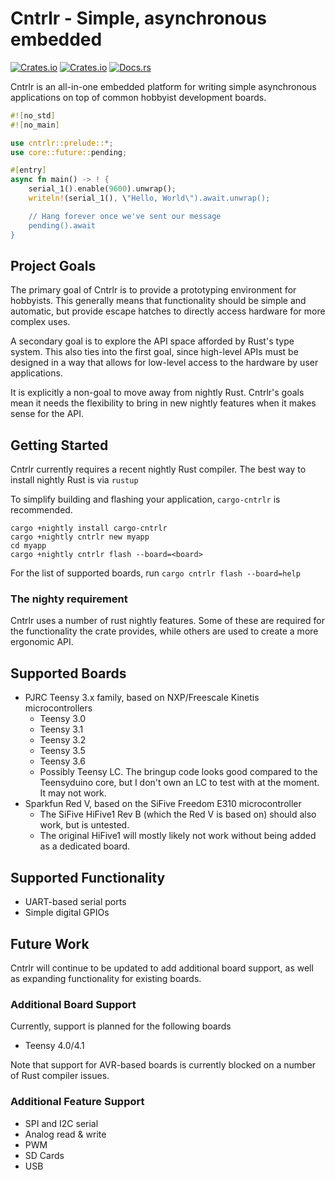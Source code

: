 # Cntrlr - Simple, asynchronous embedded

[![Crates.io](https://img.shields.io/crates/v/cntrlr)](https://crates.io/crates/cntrlr)
[![Crates.io](https://img.shields.io/crates/l/cntrlr)](https://github.com/branan/cntrlr/blob/main/COPYING)
[![Docs.rs](https://docs.rs/cntrlr/badge.svg)](https://docs.rs/cntrlr)

Cntrlr is an all-in-one embedded platform for writing simple
asynchronous applications on top of common hobbyist development
boards.

```rust
#![no_std]
#![no_main]

use cntrlr::prelude::*;
use core::future::pending;

#[entry]
async fn main() -> ! {
    serial_1().enable(9600).unwrap();
    writeln!(serial_1(), \"Hello, World\").await.unwrap();

    // Hang forever once we've sent our message
    pending().await
}
```

## Project Goals

The primary goal of Cntrlr is to provide a prototyping environment for
hobbyists. This generally means that functionality should be simple
and automatic, but provide escape hatches to directly access hardware
for more complex uses.

A secondary goal is to explore the API space afforded by Rust's type
system. This also ties into the first goal, since high-level APIs must
be designed in a way that allows for low-level access to the hardware
by user applications.

It is explicitly a non-goal to move away from nightly Rust. Cntrlr's
goals mean it needs the flexibility to bring in new nightly features
when it makes sense for the API.

## Getting Started

Cntrlr currently requires a recent nightly Rust compiler. The best way
to install nightly Rust is via `rustup`

To simplify building and flashing your application, `cargo-cntrlr` is
recommended.

```shell
cargo +nightly install cargo-cntrlr
cargo +nightly cntrlr new myapp
cd myapp
cargo +nightly cntrlr flash --board=<board>
```

For the list of supported boards, run `cargo cntrlr flash --board=help`

### The nighty requirement

Cntrlr uses a number of rust nightly features. Some of these are
required for the functionality the crate provides, while others are
used to create a more ergonomic API.

## Supported Boards

* PJRC Teensy 3.x family, based on NXP/Freescale Kinetis microcontrollers
    - Teensy 3.0
    - Teensy 3.1
    - Teensy 3.2
    - Teensy 3.5
    - Teensy 3.6
    - Possibly Teensy LC. The bringup code looks good compared to the
      Teensyduino core, but I don't own an LC to test with at the
      moment. It may not work.
* Sparkfun Red V, based on the SiFive Freedom E310 microcontroller
    - The SiFive HiFive1 Rev B (which the Red V is based on) should
      also work, but is untested.
    - The original HiFive1 will mostly likely not work without being
      added as a dedicated board.

## Supported Functionality

* UART-based serial ports
* Simple digital GPIOs

## Future Work

Cntrlr will continue to be updated to add additional board support, as
well as expanding functionality for existing boards.

### Additional Board Support

Currently, support is planned for the following boards

* Teensy 4.0/4.1

Note that support for AVR-based boards is currently blocked on a
number of Rust compiler issues.

### Additional Feature Support

* SPI and I2C serial
* Analog read & write
* PWM
* SD Cards
* USB
